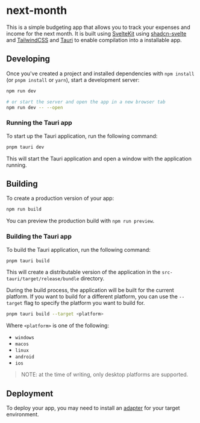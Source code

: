 # next-month

This is a simple budgeting app that allows you to track your expenses and income for the next month. It is built using [SvelteKit](https://kit.svelte.dev/) using [shadcn-svelte](https://www.shadcn-svelte.com/) and [TailwindCSS](https://tailwindcss.com/) and [Tauri](https://tauri.app/) to enable compilation into a installable app.

## Developing

Once you've created a project and installed dependencies with `npm install` (or `pnpm install` or `yarn`), start a development server:

```bash
npm run dev

# or start the server and open the app in a new browser tab
npm run dev -- --open
```

### Running the Tauri app

To start up the Tauri application, run the following command:

```bash
pnpm tauri dev
```

This will start the Tauri application and open a window with the application running.

## Building

To create a production version of your app:

```bash
npm run build
```

You can preview the production build with `npm run preview`.

### Building the Tauri app

To build the Tauri application, run the following command:

```bash
pnpm tauri build
```

This will create a distributable version of the application in the `src-tauri/target/release/bundle` directory.

During the build process, the application will be built for the current platform. If you want to build for a different platform, you can use the `--target` flag to specify the platform you want to build for.

```bash
pnpm tauri build --target <platform>
```

Where `<platform>` is one of the following:

- `windows`
- `macos`
- `linux`
- `android`
- `ios`

> NOTE: at the time of writing, only desktop platforms are supported.

## Deployment

To deploy your app, you may need to install an [adapter](https://kit.svelte.dev/docs/adapters) for your target environment.
